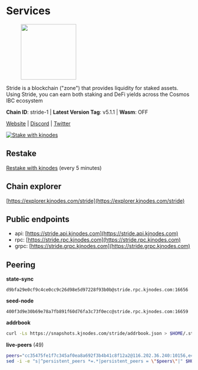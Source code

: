 # Services

<figure><img src="https://raw.githubusercontent.com/kj89/testnet_manuals/main/pingpub/logos/stride.png" width="150" alt=""><figcaption></figcaption></figure>

Stride is a blockchain ("zone") that provides liquidity for staked assets.  Using Stride, you can earn both staking and DeFi yields across the Cosmos IBC ecosystem

**Chain ID**: stride-1 | **Latest Version Tag**: v5.1.1 | **Wasm**: OFF

[Website](https://stride.zone) | [Discord](https://discord.gg/mzQZ8dAE7u) | [Twitter](https://twitter.com/stride_zone)

[![Stake with kjnodes](https://i.ibb.co/cr44Q8j/button-stake-with-kjnodes.png)](https://restake.app/stride/stridevaloper1j8gkhtllnp252l6g6zwzea30e7pvzqttr9768n)

## Restake

[Restake with kjnodes](https://restake.app/stride/stridevaloper1j8gkhtllnp252l6g6zwzea30e7pvzqttr9768n) (every 5 minutes)
## Chain explorer
[https://explorer.kjnodes.com/stride](https://explorer.kjnodes.com/stride)

## Public endpoints

* api: [https://stride.api.kjnodes.com](https://stride.api.kjnodes.com)
* rpc: [https://stride.rpc.kjnodes.com](https://stride.rpc.kjnodes.com)
* grpc: [https://stride.grpc.kjnodes.com](https://stride.grpc.kjnodes.com)

## Peering

**state-sync**

```text
d9bfa29e0cf9c4ce0cc9c26d98e5d97228f93b0b@stride.rpc.kjnodes.com:16656
```

**seed-node**

```text
400f3d9e30b69e78a7fb891f60d76fa3c73f0ecc@stride.rpc.kjnodes.com:16659
```

**addrbook**
```bash
curl -Ls https://snapshots.kjnodes.com/stride/addrbook.json > $HOME/.stride/config/addrbook.json
```

**live-peers** (49)
```bash
peers="cc35475fe1f7c345af0ea8a692f3b4b41c8f12a2@116.202.36.240:10156,e4f7ef2ff09fac911527a4148de3960871aa5f3a@95.214.53.105:46659,ea6a7b2f366bc343f0670f1673fd86001dd08eb0@65.108.122.246:26636,d9bfa29e0cf9c4ce0cc9c26d98e5d97228f93b0b@65.109.88.38:16656,df3f533e6b9776c11f08da804edcb810cbdd2080@65.108.234.23:12256,2254e6968e5c7ebc98ef5b79b388502fa44e10e1@5.161.134.44:26656,a3f95b0b15c31a68a7535f6068c4e14b95e90dcf@65.109.92.240:21016,e726816f42831689eab9378d5d577f1d06d25716@176.9.188.21:26656,fb24bc1de8c563e822897fba89bf150c602f3123@198.244.178.213:26656,018d66466cfd907d5cc166ba3d5df8958c96e80a@149.56.36.205:26656,a757fc9ea95a7f643d392ec9fdaa31cbf06e76d9@195.3.221.21:12256,ebc272824924ea1a27ea3183dd0b9ba713494f83@185.16.39.158:26886,adb43211d022eae2a0c2bcfb5bfd5e19195320c1@65.108.137.38:26656,3963b7cd5230ae2ba6800375421982d535a133e3@35.79.215.251:26656,d1008e1bfa6b0d1b317c69c08a80ced4a5b096bc@65.108.202.143:26656,5093547fdf0430143ac66b4ee55d80e6542a6c10@217.174.247.163:26656,18704d8ffb35d412adb3fb8eea62c894cf175e75@86.48.26.130:26656,d36ac7580cc8907a00b0add8c3b047caea6df4ed@107.155.67.202:26636,dfc62810eeaab86587b2975c79f3c12d4830652d@15.235.114.54:26656,05eec003db41d7ff47a317ef59f83e31bdca23c3@78.107.234.44:26656,1387946c04bceb472113f657f55f670f71709230@65.108.4.188:12256,75261eea01f41c1c00dafcd29cde2c6fa92e8c2c@135.181.214.121:29656,e1b058e5cfa2b836ddaa496b10911da62dcf182e@138.201.8.248:26656,fb8505c994cb90927c766e3c3d2db38044a596bc@139.59.31.201:26656,0cfae6252c8d52a6d8103139b2f524af4bf9a4f0@104.197.4.37:26656,463b1dc6903455575079572fb23407be586f2a4b@185.16.39.37:26656,04b797b5a56fb939a97a3c7d9c3230d09b85e8d7@93.189.30.118:26656,7f59a1a99ab51bc9c15ea8e58e8c81418584525f@89.58.63.156:26656,233e06cfa51d53e186afe032e848f5c9f5cd4a01@83.171.248.3:26656,6856de6f0c70a850db2b58deb43d568fced4a524@35.208.80.214:26656,d77e7918b9f9e21ee60a8e03075ca3e5f7353912@162.55.4.253:26656,9ee75491e354965d8bfd8434aa093f8613bc1dce@65.108.238.103:12256,a77173bc4f4171fec0ac56b37c18e0ba6e5f80a4@65.108.226.44:31656,741864e5c0bd37ae602c2c853c71a2c3b84589a0@65.21.88.172:29656,4e1c2471efb89239fb04a4b75f9f87177fd91d00@95.217.151.243:26656,2f02a4012f90f5d1a9a85748dd9aa14155ed4a71@66.172.36.134:28656,f8e2f80a8c58e6f53cc4940f5f1eac55c9067480@35.247.153.164:26656,e821acdaf0c7a3c60ea3cd4eb4a98a62dad06f58@43.201.12.41:26656,20f56a68a04eedc764b7e1b87b7032a50b9d4fe9@51.81.155.97:10456,3fef899adcdeded56f6c69fe55c5da1624303367@163.172.101.208:4656,06c309d890fe6a1e7d2ac0a600ab077d1e793e18@51.195.89.43:10156,44e797771bff124693e63a8ec331d42873cf2ae2@95.217.202.49:35656,03ea9949005f23540a66cc54b0b4ac4e7832e8a6@65.109.53.244:16656,8d7d0f32d53467c4d5e8871faf4ec58ea970fed2@157.90.179.182:26456,63722a9aed0225d7a5f6a49d1c53b5c979137b13@74.96.207.60:26656,5383a21cf2d5e513aea2c3e430133f31aa2e5d00@138.201.32.103:26656,7ef5ff00fe94933b8ba4b7ae4a8632ece5db11df@35.203.189.148:26656,f602040562935873815a5ac23cb1ac7dd8821b76@176.9.22.117:26656,95d0377592a657d4c0816d9845e11d659db75d5b@51.81.208.70:12256"
sed -i -e "s|^persistent_peers *=.*|persistent_peers = \"$peers\"|" $HOME/.stride/config/config.toml
```
